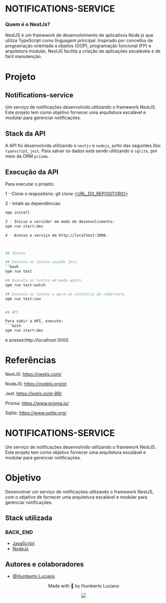 # NOTIFICATIONS-SERVICE
### Quem é o NestJs?
NestJS é um framework de desenvolvimento de aplicativos Node.js que utiliza TypeScript como linguagem principal. Inspirado por conceitos de programação orientada a objetos (OOP), programação funcional (FP) e arquitetura modular, NestJS facilita a criação de aplicações escaláveis e de fácil manutenção.


# Projeto
## Notifications-service

Um serviço de notificações desenvolvido utilizando o framework NestJS. Este projeto tem como objetivo fornecer uma arquitetura escalável e modular para gerenciar notificações.


## Stack da API

A API foi desenvolvida utilizando o `nestjs` e `nodejs`, junto das seguintes libs: `typescript`, `jest`. Para salvar os dados está sendo utilizando o `sqlite`, por meio da ORM `prisma`.

## Execução da API

Para executar o projeto:

1 - Clone o respositório: 
git clone [<URL_DO_REPOSITORIO>](https://github.com/Humberto08/notifications-service-nestjs.git)


2 - Intale as dependências:
```bash
npm install

3 - Inicie o servidor em modo de desenvolvimento:
npm run start:dev

4 - Acesse o serviço em http://localhost:3000.



## Testes

## Executa os testes usando Jest.
``bash
npm run test

## Executa os testes em modo watch.
npm run test:watch

## Executa os testes e gera um relatório de cobertura.
npm run test:cov


## API

Para subir a API, execute:
```bash
npm run start:dev

```
e acesse:http://localhost:3000.


# Referências

NestJS: https://nestjs.com/

NodeJS: https://nodejs.org/pt

Jest: https://jestjs.io/pt-BR/

Prisma: https://www.prisma.io/

Sqlite: https://www.sqlite.org/


#  NOTIFICATIONS-SERVICE


Um serviço de notificações desenvolvido utilizando o framework NestJS. Este projeto tem como objetivo fornecer uma arquitetura escalável e modular para gerenciar notificações.


# Objetivo

Desenvolver um serviço de notificações utilizando o framework NestJS, com o objetivo de fornecer uma arquitetura escalável e modular para gerenciar notificações.


## Stack utilizada
### BACK_END ###


- [JavaScript](https://devdocs.io/javascript/)
- [NodeJs](https://nodejs.org/pt)

## Autores e colaboradores

- [@Humberto Luciano](https://www.github.com/Humberto08)


<div id='contatos' align="center">
  <p align="center">Made with 💜 by Humberto Luciano</p>
  <div id="contatos" align="center">
    <a href="https://www.linkedin.com/in/humberto-luciano/" target="_blank"><img src="https://img.shields.io/badge/-LinkedIn-%230077B5?style=for-the-badge&logo=linkedin&logoColor=white" target="_blank"></a>
</div>

